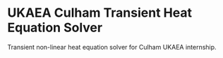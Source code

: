 # UKAEA Culham Transient Heat Equation Solver
Transient non-linear heat equation solver for Culham UKAEA internship.
